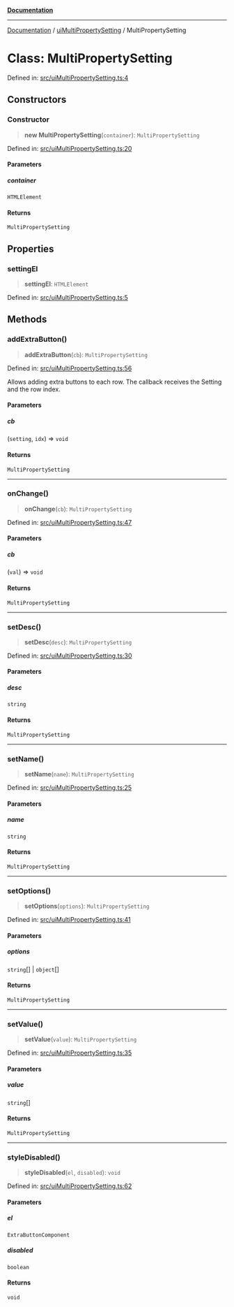 [**Documentation**](../../README.md)

***

[Documentation](../../README.md) / [uiMultiPropertySetting](../README.md) / MultiPropertySetting

# Class: MultiPropertySetting

Defined in: [src/uiMultiPropertySetting.ts:4](https://github.com/Christian-Me/folder-to-tags-plugin/blob/bf42295620335492a0928fbbe8ccca5ae986f975/src/uiMultiPropertySetting.ts#L4)

## Constructors

### Constructor

> **new MultiPropertySetting**(`container`): `MultiPropertySetting`

Defined in: [src/uiMultiPropertySetting.ts:20](https://github.com/Christian-Me/folder-to-tags-plugin/blob/bf42295620335492a0928fbbe8ccca5ae986f975/src/uiMultiPropertySetting.ts#L20)

#### Parameters

##### container

`HTMLElement`

#### Returns

`MultiPropertySetting`

## Properties

### settingEl

> **settingEl**: `HTMLElement`

Defined in: [src/uiMultiPropertySetting.ts:5](https://github.com/Christian-Me/folder-to-tags-plugin/blob/bf42295620335492a0928fbbe8ccca5ae986f975/src/uiMultiPropertySetting.ts#L5)

## Methods

### addExtraButton()

> **addExtraButton**(`cb`): `MultiPropertySetting`

Defined in: [src/uiMultiPropertySetting.ts:56](https://github.com/Christian-Me/folder-to-tags-plugin/blob/bf42295620335492a0928fbbe8ccca5ae986f975/src/uiMultiPropertySetting.ts#L56)

Allows adding extra buttons to each row.
The callback receives the Setting and the row index.

#### Parameters

##### cb

(`setting`, `idx`) => `void`

#### Returns

`MultiPropertySetting`

***

### onChange()

> **onChange**(`cb`): `MultiPropertySetting`

Defined in: [src/uiMultiPropertySetting.ts:47](https://github.com/Christian-Me/folder-to-tags-plugin/blob/bf42295620335492a0928fbbe8ccca5ae986f975/src/uiMultiPropertySetting.ts#L47)

#### Parameters

##### cb

(`val`) => `void`

#### Returns

`MultiPropertySetting`

***

### setDesc()

> **setDesc**(`desc`): `MultiPropertySetting`

Defined in: [src/uiMultiPropertySetting.ts:30](https://github.com/Christian-Me/folder-to-tags-plugin/blob/bf42295620335492a0928fbbe8ccca5ae986f975/src/uiMultiPropertySetting.ts#L30)

#### Parameters

##### desc

`string`

#### Returns

`MultiPropertySetting`

***

### setName()

> **setName**(`name`): `MultiPropertySetting`

Defined in: [src/uiMultiPropertySetting.ts:25](https://github.com/Christian-Me/folder-to-tags-plugin/blob/bf42295620335492a0928fbbe8ccca5ae986f975/src/uiMultiPropertySetting.ts#L25)

#### Parameters

##### name

`string`

#### Returns

`MultiPropertySetting`

***

### setOptions()

> **setOptions**(`options`): `MultiPropertySetting`

Defined in: [src/uiMultiPropertySetting.ts:41](https://github.com/Christian-Me/folder-to-tags-plugin/blob/bf42295620335492a0928fbbe8ccca5ae986f975/src/uiMultiPropertySetting.ts#L41)

#### Parameters

##### options

`string`[] | `object`[]

#### Returns

`MultiPropertySetting`

***

### setValue()

> **setValue**(`value`): `MultiPropertySetting`

Defined in: [src/uiMultiPropertySetting.ts:35](https://github.com/Christian-Me/folder-to-tags-plugin/blob/bf42295620335492a0928fbbe8ccca5ae986f975/src/uiMultiPropertySetting.ts#L35)

#### Parameters

##### value

`string`[]

#### Returns

`MultiPropertySetting`

***

### styleDisabled()

> **styleDisabled**(`el`, `disabled`): `void`

Defined in: [src/uiMultiPropertySetting.ts:62](https://github.com/Christian-Me/folder-to-tags-plugin/blob/bf42295620335492a0928fbbe8ccca5ae986f975/src/uiMultiPropertySetting.ts#L62)

#### Parameters

##### el

`ExtraButtonComponent`

##### disabled

`boolean`

#### Returns

`void`
